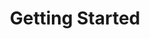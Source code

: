 ---
type: "docs"
title: "Getting Started"
linkTitle: "Getting Sarted"
weight: 10
description: >
    How to get up and running with Reactive Graph
---